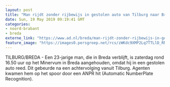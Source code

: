 ```yaml
---
layout: post
title: "Man rijdt zonder rijbewijs in gestolen auto van Tilburg naar Breda en wordt aangehouden na wilde achtervolging"
date: Sun, 19 May 2019 09:19:41 GMT
categories: 
- noord-brabant 
- breda 
externe_link: "https://www.ad.nl/breda/man-rijdt-zonder-rijbewijs-in-gestolen-auto-van-tilburg-naar-breda-en-wordt-aangehouden-na-wilde-achtervolging~aca39a50/"
feature_image: "https://images0.persgroep.net/rcs/zWKdc9XMP2Lq7TTLlD_RNRitAw4/diocontent/100228789/_fitwidth/400/?appId=21791a8992982cd8da851550a453bd7f&quality=0.7"
---
```


TILBURG/BREDA - Een 23-jarige man, die in Breda verblijft, is zaterdag rond 16.50 uur op het Minervum in Breda aangehouden, omdat hij in een gestolen auto reed. Dit gebeurde na een achtervolging vanuit Tilburg. Agenten kwamen hem op het spoor door een ANPR hit (Automatic NumberPlate Recognition).
